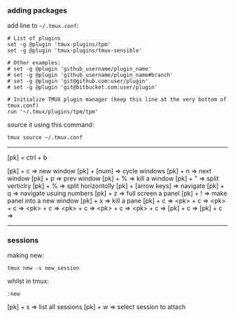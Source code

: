 ### adding packages

add line to `~/.tmux.conf`:
```
# List of plugins
set -g @plugin 'tmux-plugins/tpm'
set -g @plugin 'tmux-plugins/tmux-sensible'

# Other examples:
# set -g @plugin 'github_username/plugin_name'
# set -g @plugin 'github_username/plugin_name#branch'
# set -g @plugin 'git@github.com:user/plugin'
# set -g @plugin 'git@bitbucket.com:user/plugin'

# Initialize TMUX plugin manager (keep this line at the very bottom of tmux.conf)
run '~/.tmux/plugins/tpm/tpm'
```

source it using this command:
```bash
tmux source ~/.tmux.conf
```
***
\[pk] = ctrl + b


\[pk] + c => new window
\[pk] + [num] => cycle windows
\[pk] + n => next window
\[pk] + p => prev window
\[pk] + % => kill a window
\[pk] + " => split verticlry
\[pk] + % => split horizontolly
\[pk] + [arrow keys] => navigate
\[pk] + q => navigate usuing numbers
\[pk] + z => full screen a panel
\[pk] + ! => make panel into a new window
\[pk] + x => kill a pane
\[pk] + c => 
\<pk> + c => 
\<pk> + c => 
\<pk> + c => 
\<pk> + c => 
\<pk> + c => 
\<pk> + c => 
\[pk] + c => 
\[pk] + c => 
***
### sessions

making new:
```
tmux new -s new_session
```

whilst in tmux:
```
:new
```

\[pk] + s => list all sessions
\[pk] + w => select session to attach
